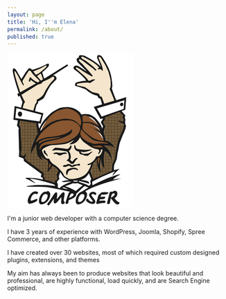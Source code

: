 ```yaml
---
layout: page
title: 'Hi, I''m Elena'
permalink: /about/
published: true
---
```

<img src="\assets\images\logo-composer-transparent.png">

I'm a junior web developer with a computer science degree. 

I have 3 years of experience with WordPress, Joomla, Shopify, Spree Commerce, and other platforms.

I have created over 30 websites, most of which required custom designed plugins, extensions, and themes

My aim has always been to produce websites that look beautiful and professional, are highly functional, load quickly, and are Search Engine optimized.
